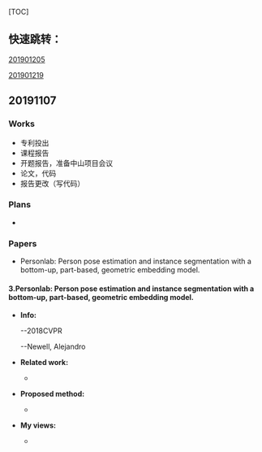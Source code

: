 [TOC]

## 快速跳转：

[201901205](#12.1)

[201901219](#12.2)

## <span id="11.1">20191107</span>

### Works

* 专利投出
* 课程报告
* 开题报告，准备中山项目会议
* 论文，代码
* 报告更改（写代码）

### Plans

* 

### Papers

- Personlab: Person pose estimation and instance segmentation with a bottom-up, part-based, geometric embedding model.

#### 3.Personlab: Person pose estimation and instance segmentation with a bottom-up, part-based, geometric embedding model. 

- **Info:**

  --2018CVPR

  --Newell, Alejandro

- **Related work:**

  - 

- **Proposed method:**

  - 

- **My views:**

  * 